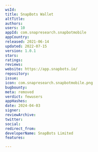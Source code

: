 ```yaml
---
wsId: 
title: SnapBots Wallet
altTitle: 
authors: 
users: 10
appId: com.snapresearch.snapbotmobile
appCountry: 
released: 2021-06-14
updated: 2022-07-15
version: 1.0.1
stars: 
ratings: 
reviews: 
website: https://app.snapbots.io/
repository: 
issue: 
icon: com.snapresearch.snapbotmobile.png
bugbounty: 
meta: removed
verdict: fewusers
appHashes: 
date: 2024-04-03
signer: 
reviewArchive: 
twitter: 
social: 
redirect_from: 
developerName: SnapBots Limited
features: 

---
```


